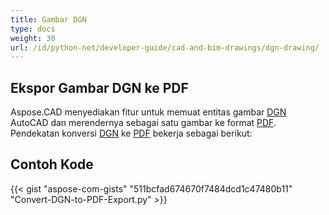 ```yaml
---
title: Gambar DGN
type: docs
weight: 30
url: /id/python-net/developer-guide/cad-and-bim-drawings/dgn-drawing/
---
```


## **Ekspor Gambar DGN ke PDF**

Aspose.CAD menyediakan fitur untuk memuat entitas gambar [DGN](https://docs.fileformat.com/cad/dgn/) AutoCAD dan merendernya sebagai satu gambar ke format [PDF](https://docs.fileformat.com/pdf/). Pendekatan konversi [DGN](https://docs.fileformat.com/cad/dgn/) ke [PDF](https://docs.fileformat.com/pdf/) bekerja sebagai berikut:

## Contoh Kode

{{< gist "aspose-com-gists" "511bcfad674670f7484dcd1c47480b11" "Convert-DGN-to-PDF-Export.py" >}}
